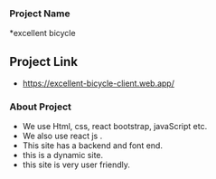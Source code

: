 ### Project Name
*excellent bicycle

## Project Link
* https://excellent-bicycle-client.web.app/

### About Project

* We use Html, css, react bootstrap, javaScript etc.
* We also use react js .
* This site has a backend and font end.
* this is a dynamic site.
* this site is very user friendly.

